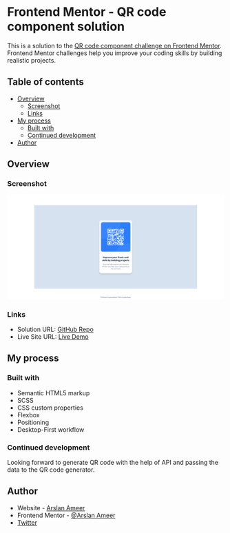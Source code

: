 # Frontend Mentor - QR code component solution

This is a solution to the [QR code component challenge on Frontend Mentor](https://www.frontendmentor.io/challenges/qr-code-component-iux_sIO_H). Frontend Mentor challenges help you improve your coding skills by building realistic projects. 

## Table of contents

- [Overview](#overview)
  - [Screenshot](#screenshot)
  - [Links](#links)
- [My process](#my-process)
  - [Built with](#built-with)
  - [Continued development](#continued-development)
- [Author](#author)

## Overview

### Screenshot

![](./screenshot.jpg)

### Links

- Solution URL: [GitHub Repo](https://github.com/ArslanAmeer/qr-code-component-challenge)
- Live Site URL: [Live Demo](https://qr-component-challenge-arslan.netlify.app/)

## My process

### Built with

- Semantic HTML5 markup
- SCSS
- CSS custom properties
- Flexbox
- Positioning
- Desktop-First workflow

### Continued development

Looking forward to generate QR code with the help of API and passing the data to the QR code generator.


## Author

- Website - [Arslan Ameer](https://arslanameer.com)
- Frontend Mentor - [@Arslan Ameer](https://www.frontendmentor.io/profile/ArslanAmeer)
- [Twitter](https://www.twitter.com/ThELeGenD_Says)

